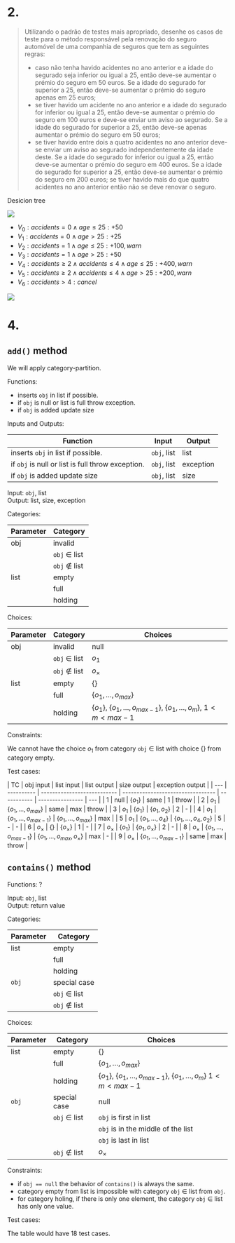 # 2.

> Utilizando o padrão de testes mais apropriado, desenhe os casos de teste para o método responsável pela renovação do seguro automóvel de uma companhia de seguros que tem as seguintes regras:
>
> - caso não tenha havido acidentes no ano anterior e a idade do segurado seja inferior ou igual a 25, então deve-se aumentar o prémio do seguro em 50 euros. Se a idade do segurado for superior a 25, então deve-se aumentar o prémio do seguro apenas em 25 euros;
> - se tiver havido um acidente no ano anterior e a idade do segurado for inferior ou igual a 25, então deve-se aumentar o prémio do seguro em 100 euros e deve-se enviar um aviso ao segurado. Se a idade do segurado for superior a 25, então deve-se apenas aumentar o prémio do seguro em 50 euros;
> - se tiver havido entre dois a quatro acidentes no ano anterior deve-se enviar um aviso ao segurado independentemente da idade deste. Se a idade do segurado for inferior ou igual a 25, então deve-se aumentar o prémio do seguro em 400 euros. Se a idade do segurado for superior a 25, então deve-se aumentar o prémio do seguro em 200 euros;
>   se tiver havido mais do que quatro acidentes no ano anterior então não se deve renovar o seguro.

Desicion tree

<img src="3 - Ex 2 Decision model.jpg">

- $V_0 : accidents = 0 \wedge age \leq 25 : +50$
- $V_1 : accidents = 0 \wedge age > 25 : +25$
- $V_2 : accidents = 1 \wedge age \leq 25 : +100, warn$
- $V_3 : accidents = 1 \wedge age > 25 : +50$
- $V_4 : accidents \geq 2 \wedge accidents \leq 4 \wedge age \leq 25 : +400, warn$
- $V_5 : accidents \geq 2 \wedge accidents \leq 4 \wedge age > 25 : +200, warn$
- $V_6 : accidents > 4 : cancel$

<img src="3 - Ex 2 Domain model.png">

# 4.

## `add()` method

We will apply category-partition.

Functions:

- inserts `obj` in list if possible.
- if `obj` is null or list is full throw exception.
- if `obj` is added update size

Inputs and Outputs:

| Function                                          | Input       | Output    |
| ------------------------------------------------- | ----------- | --------- |
| inserts `obj` in list if possible.                | `obj`, list | list      |
| if `obj` is null or list is full throw exception. | `obj`, list | exception |
| if `obj` is added update size                     | `obj`, list | size      |

Input: `obj`, list<br>
Output: list, size, exception

Categories:

| Parameter | Category            |
| --------- | ------------------- |
| obj       | invalid             |
|           | `obj` $\in$ list    |
|           | `obj` $\notin$ list |
| list      | empty               |
|           | full                |
|           | holding             |

Choices:

| Parameter | Category            | Choices                                                                      |
| --------- | ------------------- | ---------------------------------------------------------------------------- |
| obj       | invalid             | null                                                                         |
|           | `obj` $\in$ list    | $o_1$                                                                        |
|           | `obj` $\notin$ list | $o_\times$                                                                   |
| list      | empty               | {}                                                                           |
|           | full                | {$o_1, \dots, o_{max}$}                                                      |
|           | holding             | {$o_1$}, {$o_1, \dots, o_{max - 1}$}, {$o_1, \dots, o_m$}, $1 < m < max - 1$ |

Constraints:

We cannot have the choice $o_1$ from category `obj` $\in$ list with choice {} from category empty.

Test cases:

| TC  | obj input  | list input                  | list output                       | size output | exception output |
| --- | ---------- | --------------------------- | --------------------------------- | ----------- | ---------------- | --- |
| 1   | null       | {$o_1$}                     | same                              | 1           | throw            |
| 2   | $o_1$      | {$o_1, \dots, o_{max}$}     | same                              | max         | throw            |
| 3   | $o_1$      | {$o_1$}                     | {$o_1, o_2$}                      | 2           | -                |
| 4   | $o_1$      | {$o_1, \dots, o_{max - 1}$} | {$o_1, \dots, o_{max}$}           | max         |
| 5   | $o_1$      | {$o_1, \dots, o_4$}         | {$o_1, \dots, o_4, o_2$}          | 5           | -                | -   |
| 6   | $o_\times$ | {}                          | {$o_\times$}                      | 1           | -                |
| 7   | $o_\times$ | {$o_1$}                     | {$o_1, o_\times$}                 | 2           | -                |
| 8   | $o_\times$ | {$o_1, \dots, o_{max - 1}$} | {$o_1, \dots, o_{max}, o_\times$} | max         | -                |
| 9   | $o_\times$ | {$o_1, \dots, o_{max - 1}$} | same                              | max         | throw            |

## `contains()` method

Functions:
?

Input: `obj`, list<br>
Output: return value

Categories:

| Parameter | Category            |
| --------- | ------------------- |
| list      | empty               |
|           | full                |
|           | holding             |
| `obj`     | special case        |
|           | `obj` $\in$ list    |
|           | `obj` $\notin$ list |

Choices:

| Parameter | Category            | Choices                                                                     |
| --------- | ------------------- | --------------------------------------------------------------------------- |
| list      | empty               | {}                                                                          |
|           | full                | {$o_1, \dots, o_{max}$}                                                     |
|           | holding             | {$o_1$}, {$o_1, \dots, o_{max - 1}$}, {$o_1, \dots, o_m$} $1 < m < max - 1$ |
| `obj`     | special case        | null                                                                        |
|           | `obj` $\in$ list    | `obj` is first in list                                                      |
|           |                     | `obj` is in the middle of the list                                          |
|           |                     | `obj` is last in list                                                       |
|           | `obj` $\notin$ list | $o_\times$                                                                  |

Constraints:

- if `obj == null` the behavior of `contains()` is always the same.
- category empty from list is impossible with category `obj` $\in$ list from `obj`.
- for category holing, if there is only one element, the category `obj` $\in$ list has only one value.

Test cases:

The table would have 18 test cases.

